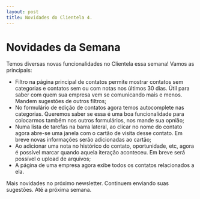 ```yaml
---
layout: post
title: Novidades do Clientela 4.
---
```


Novidades da Semana
===================

Temos diversas novas funcionalidades no Clientela essa semana! Vamos as principais:

 * Filtro na página principal de contatos permite mostrar contatos sem categorias e contatos sem ou com notas nos últimos 30 dias. Útil para saber com quem sua empresa vem se comunicando mais e menos. Mandem sugestões de outros filtros;
 * No formulário de edição de contatos agora temos autocomplete nas categorias. Queremos saber se essa é uma boa funcionalidade para colocarmos também nos outros formulários, nos mande sua opnião;
 * Numa lista de tarefas na barra lateral, ao clicar no nome do contato agora abre-se uma janela com o cartão de visita desse contato. Em breve novas informações serão adicionadas ao cartão;
 * Ao adicionar uma nota no histórico do contato, oportunidade, etc, agora é possível marcar quando aquela iteração aconteceu. Em breve será possível o upload de arquivos;
 * A página de uma empresa agora exibe todos os contatos relacionados a ela.

Mais novidades no próximo newsletter. Continuem enviando suas sugestões. Até a próxima semana.